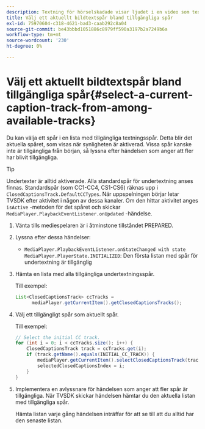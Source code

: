 ```yaml
---
description: Textning för hörselskadade visar ljudet i en video som text på skärmen när ljudet inte kan höras eller när tittaren inte hörs.
title: Välj ett aktuellt bildtextspår bland tillgängliga spår
exl-id: 75970604-c318-4621-bad3-caab292c8a04
source-git-commit: be43bbbd1051886c8979ff590a3197b2a7249b6a
workflow-type: tm+mt
source-wordcount: '230'
ht-degree: 0%

---
```


# Välj ett aktuellt bildtextspår bland tillgängliga spår{#select-a-current-caption-track-from-among-available-tracks}

Du kan välja ett spår i en lista med tillgängliga textningsspår. Detta blir det aktuella spåret, som visas när synligheten är aktiverad. Vissa spår kanske inte är tillgängliga från början, så lyssna efter händelsen som anger att fler har blivit tillgängliga.

>[!TIP]
>
>Undertexter är alltid aktiverade. Alla standardspår för undertextning anses finnas. Standardspår (som CC1-CC4, CS1-CS6) räknas upp i `ClosedCaptionsTrack.DefaultCCTypes`. När uppspelningen börjar letar TVSDK efter aktivitet i någon av dessa kanaler. Om den hittar aktivitet anges `isActive` -metoden för det spåret och skickar `MediaPlayer.PlaybackEventListener.onUpdated` -händelse.

1. Vänta tills mediespelaren är i åtminstone tillståndet PREPARED.
1. Lyssna efter dessa händelser:

   * `MediaPlayer.PlaybackEventListener.onStateChanged with state MediaPlayer.PlayerState.INITIALIZED`: Den första listan med spår för undertextning är tillgänglig

1. Hämta en lista med alla tillgängliga undertextningsspår.

   Till exempel:

   ```java
   List<ClosedCaptionsTrack> ccTracks = 
         mediaPlayer.getCurrentItem().getClosedCaptionsTracks();
   ```

1. Välj ett tillgängligt spår som aktuellt spår.

   Till exempel:

   ```java
   // Select the initial CC track. 
   for (int i = 0; i < ccTracks.size(); i++) { 
       ClosedCaptionsTrack track = ccTracks.get(i); 
       if (track.getName().equals(INITIAL_CC_TRACK)) { 
           mediaPlayer.getCurrentItem().selectClosedCaptionsTrack(track); 
           selectedClosedCaptionsIndex = i; 
       } 
   }
   ```

1. Implementera en avlyssnare för händelsen som anger att fler spår är tillgängliga. När TVSDK skickar händelsen hämtar du den aktuella listan med tillgängliga spår.

   Hämta listan varje gång händelsen inträffar för att se till att du alltid har den senaste listan.
